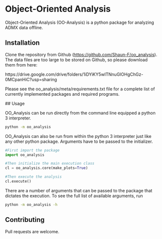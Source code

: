 # Object-Oriented Analysis

Object-Oriented Analysis (OO-Analysis) is a python package for analyzing ADMX data offline.

## Installation

Clone the repository from Github (https://github.com/Shaun-F/oo_analysis). The data files are too large to be stored on Github, so please download them from here:
<p>
https://drive.google.com/drive/folders/1iDYiKY5wITNnuGIOHgChGz-0MCpanHiC?usp=sharing
</p>
<p>
Please see the oo_analysis/meta/requirements.txt file for a complete list of currently implemented packages and required programs.
</p>
## Usage

OO_Analysis can be run directly from the command line equipped a python 3 interpreter. 
```bash
python -m oo_analysis
```

OO_Analysis can also be run from within the python 3 interpreter just like any other python package. Arguments have to be passed to the initializer.

```python
#First import the package
import oo_analysis

#Then initialize the main execution class
cl = oo_analysis.core(make_plots=True)

#Then execute the analysis
cl.execute()
```

There are a number of arguments that can be passed to the package that dictates the execution. 
To see the full list of available arguments, run
```bash
python -m oo_analysis -h
```

## Contributing

Pull requests are welcome. 


